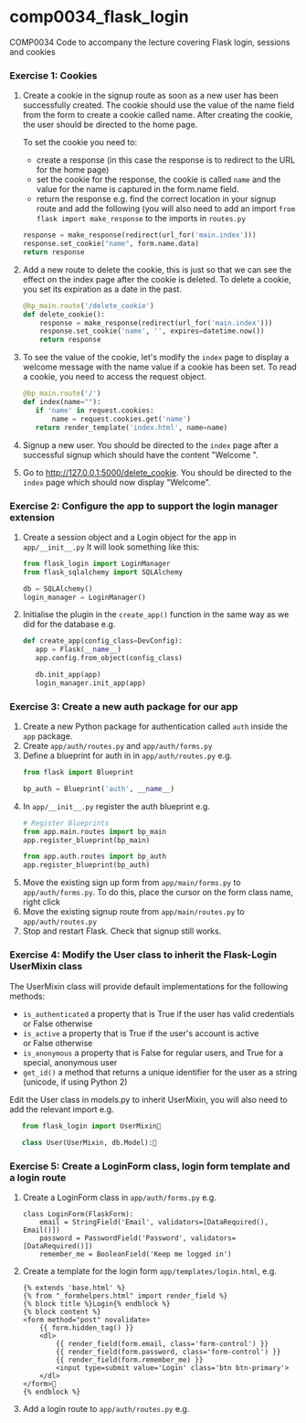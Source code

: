 # comp0034_flask_login
COMP0034 Code to accompany the lecture covering Flask login, sessions and cookies

### Exercise 1: Cookies
1. Create a cookie in the signup route as soon as a new user has been successfully created. The cookie should use the value of the name field from the form to create a cookie called name. 
After creating the cookie, the user should be directed to the home page.

    To set the cookie you need to: 
    - create a response (in this case the response is to redirect to the URL for the home page)
    - set the cookie for the response, the cookie is called `name` and the value for the name is captured in the form.name field.
    - return the response
   e.g. find the correct location in your signup route and add the following (you will also need to add an import `from flask import make_response` to the imports in `routes.py`
    ```python
    response = make_response(redirect(url_for('main.index')))
    response.set_cookie("name", form.name.data)
    return response
    ```
2. Add a new route to delete the cookie, this is just so that we can see the effect on the index page after the cookie is deleted.
    To delete a cookie, you set its expiration as a date in the past.
    ```python
    @bp_main.route('/delete_cookie')
    def delete_cookie():
        response = make_response(redirect(url_for('main.index')))
        response.set_cookie('name', '', expires=datetime.now())
        return response
    ```
3. To see the value of the cookie, let's modify the `index` page to display a welcome message with the name value if a cookie has been set.
To read a cookie, you need to access the request object.
    ```python
    @bp_main.route('/')
    def index(name=""):
       if 'name' in request.cookies:
           name = request.cookies.get('name')
       return render_template('index.html', name=name)
    ```
4. Signup a new user. You should be directed to the `index` page after a successful signup which should have the content "Welcome <name>".
5. Go to http://127.0.0.1:5000/delete_cookie. You should be directed to the `index` page which should now display "Welcome".

### Exercise 2: Configure the app to support the login manager extension
1. Create a session object and a Login object for the app in `app/__init__.py`
It will look something like this:
    ```python
    from flask_login import LoginManager
    from flask_sqlalchemy import SQLAlchemy
    
    db = SQLAlchemy()
    login_manager = LoginManager()
    ```
2. Initialise the plugin in the `create_app()` function in the same way as we did for the database e.g. 
    ```python
   def create_app(config_class=DevConfig):
       app = Flask(__name__)
       app.config.from_object(config_class)
   
       db.init_app(app)
       login_manager.init_app(app)
    ```

### Exercise 3: Create a new auth package for our app
1. Create a new Python package for authentication called `auth` inside the `app` package.
2. Create `app/auth/routes.py` and `app/auth/forms.py` 
3. Define a blueprint for auth in in `app/auth/routes.py` e.g.
    ```python
    from flask import Blueprint
   
    bp_auth = Blueprint('auth', __name__)
    ```
4. In `app/__init__.py` register the auth blueprint e.g.
    ```python
    # Register Blueprints
    from app.main.routes import bp_main
    app.register_blueprint(bp_main)

    from app.auth.routes import bp_auth
    app.register_blueprint(bp_auth)
    ```
4. Move the existing sign up form from `app/main/forms.py` to `app/auth/forms.py`. To do this, place the cursor on the form class name, right click 
5. Move the existing signup route from `app/main/routes.py` to `app/auth/routes.py`
5. Stop and restart Flask. Check that signup still works.

### Exercise 4: Modify the User class to inherit the Flask-Login UserMixin class
The UserMixin class will provide default implementations for the following methods:
- `is_authenticated` a property that is True if the user has valid credentials or False otherwise
- `is_active` a property that is True if the user's account is active or False otherwise
- `is_anonymous` a property that is False for regular users, and True for a special, anonymous user
- `get_id()` a method that returns a unique identifier for the user as a string (unicode, if using Python 2)

Edit the User class in models.py to inherit UserMixin, you will also need to add the relevant import e.g. 
 ```python
    from flask_login import UserMixin
        
    class User(UserMixin, db.Model):
 ```

### Exercise 5: Create a LoginForm class, login form template and a login route
1. Create a LoginForm class in `app/auth/forms.py` e.g.
    ```
    class LoginForm(FlaskForm):
        email = StringField('Email', validators=[DataRequired(), Email()])
        password = PasswordField('Password', validators=[DataRequired()])
        remember_me = BooleanField('Keep me logged in')
    ```
2. Create a template for the login form `app/templates/login.html`, e.g.
    ```jinja2
    {% extends 'base.html' %}
    {% from "_formhelpers.html" import render_field %}
    {% block title %}Login{% endblock %}
    {% block content %}
    <form method="post" novalidate>
        {{ form.hidden_tag() }}
        <dl>
            {{ render_field(form.email, class='form-control') }}
            {{ render_field(form.password, class='form-control') }}
            {{ render_field(form.remember_me) }}
            <input type=submit value='Login' class='btn btn-primary'>
        </dl>
    </form>
    {% endblock %}
    ```
3. Add a login route to `app/auth/routes.py` e.g.
